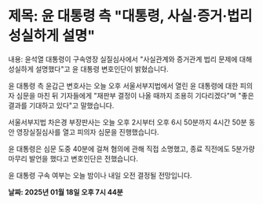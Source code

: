 # **제목: 윤 대통령 측 "대통령, 사실·증거·법리 성실하게 설명"**

  내용: 윤석열 대통령이 구속영장 실질심사에서 "사실관계와 증거관계 법리 문제에 대해 성실하게 설명했다"고 윤 대통령 변호인단이 밝혔습니다.

윤 대통령 측 윤갑근 변호사는 오늘 오후 서울서부지법에서 열린 윤 대통령에 대한 피의자 심문을 마친 뒤 기자들에게 "재판부 결정이 나올 때까지 조용히 기다리겠다"며 "좋은 결과를 기대하고 있다"고 말했습니다.

서울서부지법 차은경 부장판사는 오늘 오후 2시부터 오후 6시 50분까지 4시간 50분 동안 영장실질심사를 열고 피의자 심문을 진행했습니다.

윤 대통령은 심문 도중 40분에 걸쳐 혐의에 관해 직접 소명했고, 종료 직전에도 5분가량 마무리 발언을 했다고 변호인단은 전했습니다.

윤 대통령 구속 여부는 오늘 밤이나 내일 오전 결정될 전망입니다.

  **날짜: 2025년 01월 18일 오후 7시 44분**